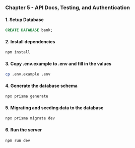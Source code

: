 ### Chapter 5 - API Docs, Testing, and Authentication

#### 1. Setup Database

```sql
CREATE DATABASE bank;
```

#### 2. Install dependencies

```bash
npm install
```

#### 3. Copy .env.example to .env and fill in the values

```bash
cp .env.example .env
```

#### 4. Generate the database schema

```bash
npx prisma generate
```

#### 5. Migrating and seeding data to the database

```bash
npx prisma migrate dev
```

#### 6. Run the server

```bash
npm run dev
```